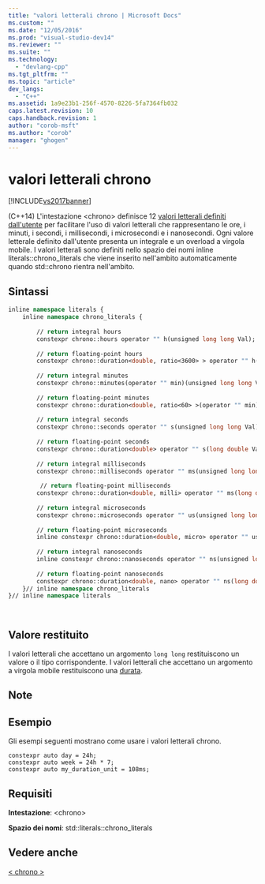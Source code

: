 ```yaml
---
title: "valori letterali chrono | Microsoft Docs"
ms.custom: ""
ms.date: "12/05/2016"
ms.prod: "visual-studio-dev14"
ms.reviewer: ""
ms.suite: ""
ms.technology: 
  - "devlang-cpp"
ms.tgt_pltfrm: ""
ms.topic: "article"
dev_langs: 
  - "C++"
ms.assetid: 1a9e23b1-256f-4570-8226-5fa7364fb032
caps.latest.revision: 10
caps.handback.revision: 1
author: "corob-msft"
ms.author: "corob"
manager: "ghogen"
---
```

# valori letterali chrono
[!INCLUDE[vs2017banner](../assembler/inline/includes/vs2017banner.md)]

\(C\+\+14\) L'intestazione \<chrono\> definisce 12 [valori letterali definiti dall'utente](../cpp/user-defined-literals-cpp.md) per facilitare l'uso di valori letterali che rappresentano le ore, i minuti, i secondi, i millisecondi, i microsecondi e i nanosecondi. Ogni valore letterale definito dall'utente presenta un integrale e un overload a virgola mobile. I valori letterali sono definiti nello spazio dei nomi inline literals::chrono\_literals che viene inserito nell'ambito automaticamente quando std::chrono rientra nell'ambito.  
  
## Sintassi  
  
```vb  
inline namespace literals {  
    inline namespace chrono_literals {  
  
        // return integral hours  
        constexpr chrono::hours operator "" h(unsigned long long Val);  
  
        // return floating-point hours  
        constexpr chrono::duration<double, ratio<3600> > operator "" h(long double Val);  
  
        // return integral minutes  
        constexpr chrono::minutes(operator "" min)(unsigned long long Val);  
  
        // return floating-point minutes  
        constexpr chrono::duration<double, ratio<60> >(operator "" min)(long double Val);  
  
        // return integral seconds  
        constexpr chrono::seconds operator "" s(unsigned long long Val);  
  
        // return floating-point seconds  
        constexpr chrono::duration<double> operator "" s(long double Val);  
  
        // return integral milliseconds  
        constexpr chrono::milliseconds operator "" ms(unsigned long long Val);  
  
         // return floating-point milliseconds  
        constexpr chrono::duration<double, milli> operator "" ms(long double Val);  
  
        // return integral microseconds      
        constexpr chrono::microseconds operator "" us(unsigned long long Val);  
  
        // return floating-point microseconds  
        inline constexpr chrono::duration<double, micro> operator "" us(long double Val);  
  
        // return integral nanoseconds  
        inline constexpr chrono::nanoseconds operator "" ns(unsigned long long Val);  
  
        // return floating-point nanoseconds  
        constexpr chrono::duration<double, nano> operator "" ns(long double Val);  
    }// inline namespace chrono_literals  
}// inline namespace literals  
```  
  
```c#  
  
```  
  
## Valore restituito  
 I valori letterali che accettano un argomento `long long` restituiscono un valore o il tipo corrispondente. I valori letterali che accettano un argomento a virgola mobile restituiscono una [durata](../standard-library/duration-class.md).  
  
## Note  
  
## Esempio  
 Gli esempi seguenti mostrano come usare i valori letterali chrono.  
  
```  
constexpr auto day = 24h;  
constexpr auto week = 24h * 7;  
constexpr auto my_duration_unit = 108ms;  
```  
  
## Requisiti  
 **Intestazione**: \<chrono\>  
  
 **Spazio dei nomi**: std::literals::chrono\_literals  
  
## Vedere anche  
 [\< chrono \>](../standard-library/chrono.md)